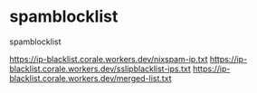 # spamblocklist
spamblocklist

https://ip-blacklist.corale.workers.dev/nixspam-ip.txt
https://ip-blacklist.corale.workers.dev/sslipblacklist-ips.txt
https://ip-blacklist.corale.workers.dev/merged-list.txt
